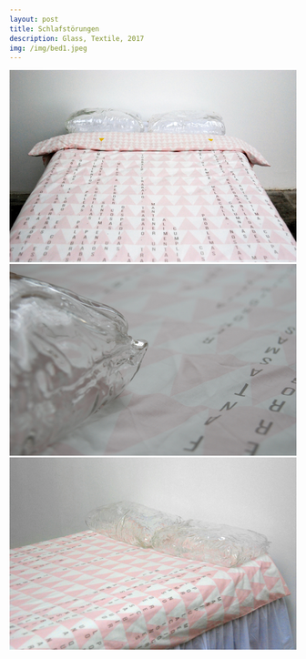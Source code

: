```yaml
---
layout: post
title: Schlafstörungen
description: Glass, Textile, 2017
img: /img/bed1.jpeg
---
```



<div class="img_row">
  <img class="col three" src="/img/bed1.jpeg"/>
</div>
<div class="img_row">
  <img class="col three" src="/img/bed2.jpeg"/>
</div>
<div class="img_row">
  <img class="col three" src="/img/bed3.jpeg"/>
</div>
<div class="col three caption">
</div>
